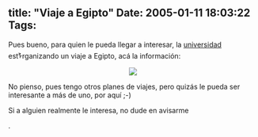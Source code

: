 title: "Viaje a Egipto"
Date: 2005-01-11 18:03:22
Tags: 
---
<p>Pues bueno, para quien le pueda llegar a interesar, la <a href="http://www.uia.mx">universidad</a> estᠯrganizando un viaje a Egipto, acá la información:</p>
<p align="center">
<a href="http://www.damog.net/files/pics/viaje-egipto.jpg"><img src="http://www.damog.net/files/pics/viaje-egipto-thumb.jpg"/></a>
</p>
<p>No pienso, pues tengo otros planes de viajes, pero quizás le pueda ser interesante a más de uno, por aquí ;-)</p>
<p>Si a alguien realmente le interesa, no dude en avisarme</p>
<p>.<br/><br/></p>
